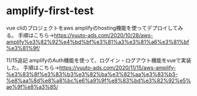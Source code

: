 # amplify-first-test
vue cliのプロジェクトをaws amplifyのhosting機能を使ってデプロイしてみる。
手順はこちら→https://yuuto-ads.com/2020/10/28/aws-amplify%e3%82%92%e4%bd%bf%e3%81%a3%e3%81%a6%e3%81%bf%e3%81%9f/

11/15追記
amplifyのAuth機能を使って、ログイン・ログアウト機能をvueで実装した。
手順はこちら→https://yuuto-ads.com/2020/11/15/aws-amplify-%e3%83%8f%e3%83%b3%e3%82%ba%e3%82%aa%e3%83%b3-%e8%aa%8d%e8%a8%bc%e6%a9%9f%e8%83%bd%e3%82%92%e5%ae%9f%e8%a3%85/
